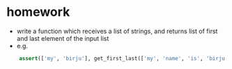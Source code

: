 # homework

* write a function which receives a list of strings, and returns list of first and last element of the input list
* e.g.

```python
    assert(['my', 'birju'], get_first_last(['my', 'name', 'is', 'birju']))
```

